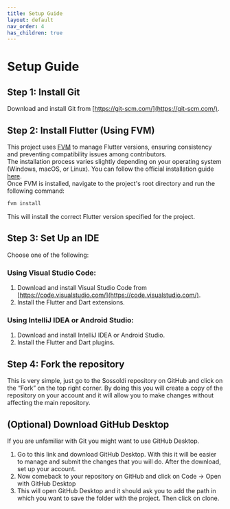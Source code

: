 ```yaml
---
title: Setup Guide
layout: default
nav_order: 4
has_children: true
---
```

# Setup Guide

## Step 1: Install Git

Download and install Git from [https://git-scm.com/](https://git-scm.com/).

## Step 2: Install Flutter (Using FVM)

This project uses [FVM](https://fvm.app/) to manage Flutter versions, ensuring consistency and preventing compatibility issues among contributors.<br />
The installation process varies slightly depending on your operating system (Windows, macOS, or Linux). You can follow the official installation guide [here](https://fvm.app/documentation/getting-started/installation).<br />
Once FVM is installed, navigate to the project's root directory and run the following command:

```sh
fvm install
```

This will install the correct Flutter version specified for the project.

## Step 3: Set Up an IDE

Choose one of the following:

### Using Visual Studio Code:

1. Download and install Visual Studio Code from [https://code.visualstudio.com/](https://code.visualstudio.com/).
2. Install the Flutter and Dart extensions.

### Using IntelliJ IDEA or Android Studio:

1. Download and install IntelliJ IDEA or Android Studio.
2. Install the Flutter and Dart plugins.

## Step 4: Fork the repository

This is very simple, just go to the Sossoldi repository on GitHub and click on the “Fork” on the top right corner. By doing this you will create a copy of the repository on your account and it will allow you to make changes without affecting the main repository.

## (Optional) Download GitHub Desktop

If you are unfamiliar with Git you might want to use GitHub Desktop.

1. Go to this link and download GitHub Desktop. With this it will be easier to manage and submit the changes that you will do. After the download, set up your account.
2. Now comeback to your repository on GitHub and click on Code -> Open with GitHub Desktop
3. This will open GitHub Desktop and it should ask you to add the path in which you want to save the folder with the project. Then click on clone.

